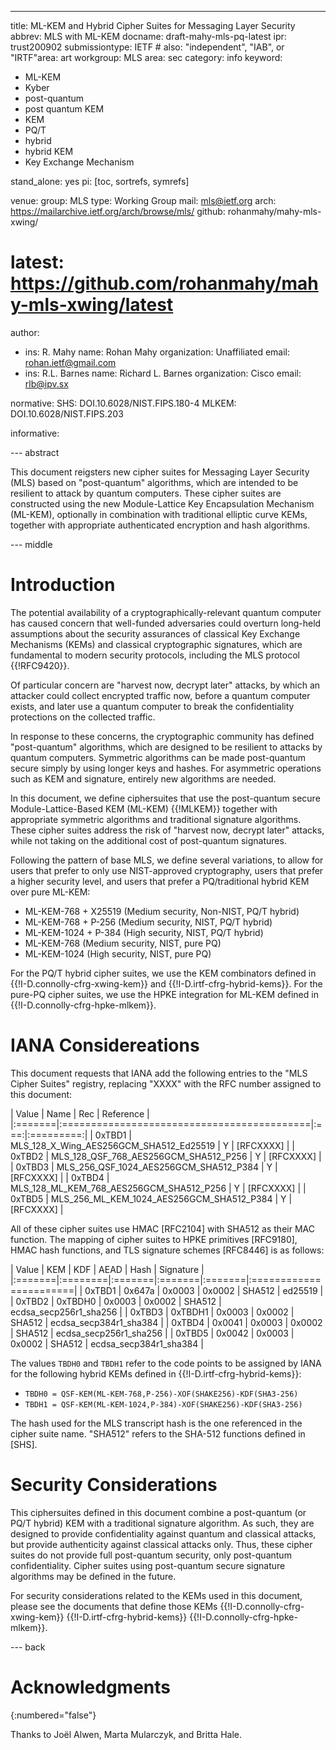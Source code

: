 ---
title: ML-KEM and Hybrid Cipher Suites for Messaging Layer Security
abbrev: MLS with ML-KEM
docname: draft-mahy-mls-pq-latest
ipr: trust200902
submissiontype: IETF  # also: "independent", "IAB", or "IRTF"area: art
workgroup: MLS
area: sec
category: info
keyword:
 - ML-KEM
 - Kyber
 - post-quantum
 - post quantum KEM
 - KEM
 - PQ/T
 - hybrid
 - hybrid KEM
 - Key Exchange Mechanism

stand_alone: yes
pi: [toc, sortrefs, symrefs]

venue:
  group: MLS
  type: Working Group
  mail: mls@ietf.org
  arch: https://mailarchive.ietf.org/arch/browse/mls/
  github: rohanmahy/mahy-mls-xwing/
#  latest: https://github.com/rohanmahy/mahy-mls-xwing/latest

author:
 -  ins: R. Mahy
    name: Rohan Mahy
    organization: Unaffiliated
    email: rohan.ietf@gmail.com
 -  ins: R.L. Barnes
    name: Richard L. Barnes
    organization: Cisco
    email: rlb@ipv.sx


normative:
  SHS: DOI.10.6028/NIST.FIPS.180-4
  MLKEM: DOI.10.6028/NIST.FIPS.203

informative:

--- abstract

This document reigsters new cipher suites for Messaging Layer Security (MLS)
based on "post-quantum" algorithms, which are intended to be resilient to attack
by quantum computers.  These cipher suites are constructed using the new
Module-Lattice Key Encapsulation Mechanism (ML-KEM), optionally in combination
with traditional elliptic curve KEMs, together with appropriate authenticated
encryption and hash algorithms.

--- middle

# Introduction

The potential availability of a cryptographically-relevant quantum
computer has caused concern that well-funded adversaries could overturn
long-held assumptions about the security assurances of classical
Key Exchange Mechanisms (KEMs) and classical cryptographic signatures,
which are fundamental to modern security protocols, including the MLS
protocol {{!RFC9420}}.

Of particular concern are "harvest now, decrypt later" attacks, by which an
attacker could collect encrypted traffic now, before a quantum computer exists,
and later use a quantum computer to break the confidentiality protections on the
collected traffic.

In response to these concerns, the cryptographic community has defined
"post-quantum" algorithms, which are designed to be resilient to attacks by
quantum computers.  Symmetric algorithms can be made post-quantum secure simply
by using longer keys and hashes.  For asymmetric operations such as KEM and
signature, entirely new algorithms are needed.

In this document, we define ciphersuites that use the post-quantum secure
Module-Lattice-Based KEM (ML-KEM) {{!MLKEM}} together with appropriate symmetric
algorithms and traditional signature algorithms.  These cipher suites address
the risk of "harvest now, decrypt later" attacks, while not taking on the
additional cost of post-quantum signatures.

Following the pattern of base MLS, we define several variations, to allow for
users that prefer to only use NIST-approved cryptography, users that prefer a
higher security level, and users that prefer a PQ/traditional hybrid KEM over
pure ML-KEM:

* ML-KEM-768 + X25519 (Medium security, Non-NIST, PQ/T hybrid)
* ML-KEM-768 + P-256 (Medium security, NIST, PQ/T hybrid)
* ML-KEM-1024 + P-384 (High security, NIST, PQ/T hybrid)
* ML-KEM-768 (Medium security, NIST, pure PQ)
* ML-KEM-1024 (High security, NIST, pure PQ)

For the PQ/T hybrid cipher suites, we use the KEM combinators defined in
{{!I-D.connolly-cfrg-xwing-kem}} and {{!I-D.irtf-cfrg-hybrid-kems}}.  For the
pure-PQ cipher suites, we use the HPKE integration for ML-KEM defined in
{{!I-D.connolly-cfrg-hpke-mlkem}}.

# IANA Considereations

This document requests that IANA add the following entries to the "MLS Cipher
Suites" registry, replacing "XXXX" with the RFC number assigned to this document:

| Value  | Name                                       | Rec | Reference |
|:=======|:===========================================|:===:|:=========:|
| 0xTBD1 | MLS_128_X_Wing_AES256GCM_SHA512_Ed25519    |  Y  | [RFCXXXX] |
| 0xTBD2 | MLS_128_QSF_768_AES256GCM_SHA512_P256      |  Y  | [RFCXXXX] |
| 0xTBD3 | MLS_256_QSF_1024_AES256GCM_SHA512_P384     |  Y  | [RFCXXXX] |
| 0xTBD4 | MLS_128_ML_KEM_768_AES256GCM_SHA512_P256   |  Y  | [RFCXXXX] |
| 0xTBD5 | MLS_256_ML_KEM_1024_AES256GCM_SHA512_P384  |  Y  | [RFCXXXX] |

All of these cipher suites use HMAC [RFC2104] with SHA512 as their MAC function.
The mapping of cipher suites to HPKE primitives [RFC9180], HMAC hash functions,
and TLS signature schemes [RFC8446] is as follows:

| Value  | KEM     | KDF    | AEAD   | Hash   | Signature              |
|:=======|:========|:=======|:=======|:=======|:=======================|
| 0xTBD1 | 0x647a  | 0x0003 | 0x0002 | SHA512 | ed25519                |
| 0xTBD2 | 0xTBDH0 | 0x0003 | 0x0002 | SHA512 | ecdsa_secp256r1_sha256 |
| 0xTBD3 | 0xTBDH1 | 0x0003 | 0x0002 | SHA512 | ecdsa_secp384r1_sha384 |
| 0xTBD4 | 0x0041  | 0x0003 | 0x0002 | SHA512 | ecdsa_secp256r1_sha256 |
| 0xTBD5 | 0x0042  | 0x0003 | 0x0002 | SHA512 | ecdsa_secp384r1_sha384 |

The values `TBDH0` and `TBDH1` refer to the code points to be assigned by IANA for
the following hybrid KEMs defined in {{!I-D.irtf-cfrg-hybrid-kems}}:

* `TBDH0 = QSF-KEM(ML-KEM-768,P-256)-XOF(SHAKE256)-KDF(SHA3-256)`
* `TBDH1 = QSF-KEM(ML-KEM-1024,P-384)-XOF(SHAKE256)-KDF(SHA3-256)`

The hash used for the MLS transcript hash is the one referenced in the cipher
suite name. "SHA512" refers to the SHA-512 functions defined in [SHS].

# Security Considerations

This ciphersuites defined in this document combine a post-quantum (or PQ/T
hybrid) KEM with a traditional signature algorithm. As such, they are designed
to provide confidentiality against quantum and classical attacks, but provide
authenticity against classical attacks only.  Thus, these cipher suites do not
provide full post-quantum security, only post-quantum confidentiality.  Cipher
suites using post-quantum secure signature algorithms may be defined in the
future.

For security considerations related to the KEMs used in this document, please
see the documents that define those KEMs {{!I-D.connolly-cfrg-xwing-kem}}
{{!I-D.irtf-cfrg-hybrid-kems}} {{!I-D.connolly-cfrg-hpke-mlkem}}.

--- back

# Acknowledgments
{:numbered="false"}

Thanks to Joël Alwen, Marta Mularczyk, and Britta Hale.
